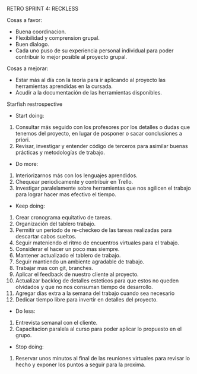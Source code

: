 RETRO SPRINT 4: RECKLESS

Cosas a favor:

* Buena coordinacion.
* Flexibilidad y comprension grupal.
* Buen dialogo.
* Cada uno puso de su experiencia personal individual para poder contribuir lo mejor posible al proyecto grupal.

Cosas a mejorar:
* Estar más al día con la teoría para ir aplicando al proyecto las herramientas aprendidas en la cursada.
* Acudir a la documentación de las herramientas disponibles.


Starfish restrospective

* Start doing:
1) Consultar más seguido con los profesores por los detalles o dudas que tenemos del proyecto, en lugar de posponer o sacar conclusiones a priori.
2) Revisar, investigar y entender código de terceros para asimilar buenas prácticas y metodologías de trabajo.

* Do more:
1) Interiorizarnos más con los lenguajes aprendidos.
2) Chequear periodicamente y contribuir en Trello.
3) Investigar paralelamente sobre herramientas que nos agilicen el trabajo para lograr hacer mas efectivo el tiempo.

* Keep doing:
1) Crear cronograma equitativo de tareas.
2) Organización del tablero trabajo.
3) Permitir un periodo de re-checkeo de las tareas realizadas para descartar cabos sueltos. 
4) Seguir mateniendo el ritmo de encuentros virtuales para el trabajo.
5) Considerar el hacer un poco mas siempre.
6) Mantener actualizado el tablero de trabajo.
7) Seguir mantiendo un ambiente agradable de trabajo.
8) Trabajar mas con git, branches.
9) Aplicar el feedback de nuestro cliente al proyecto.
10) Actualizar backlog de detalles esteticos para que estos no queden olvidados y que no nos consuman tiempo de desarrollo.
11) Agregar dias extra a la semana del trabajo cuando sea necesario
12) Dedicar tiempo libre para invertir en detalles del proyecto.

* Do less:
1) Entrevista semanal con el cliente.
2) Capacitacion paralela al curso para poder aplicar lo propuesto en el grupo.

* Stop doing:
1) Reservar unos minutos al final de las reuniones virtuales para revisar lo hecho y exponer los puntos a seguir para la proxima.